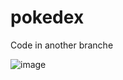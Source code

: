 # pokedex

Code in another branche 


![image](https://user-images.githubusercontent.com/10981441/134160894-22ac4dcb-780a-4f35-87ab-694c8c64c05d.png)
